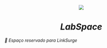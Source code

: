 <div align="center" > <img src="https://img.icons8.com/external-flat-land-kalash/64/000000/external-earth-education-and-science-flat-land-kalash-2.png"/>
 <h1 align="center" letter-spacing: 0.3em><i><strong>LabSpace</b></strong></h1></div>
 
:link: Espaço reservado para LinkSurge

